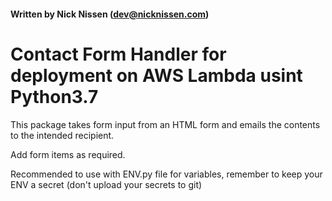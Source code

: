 #### Written by Nick Nissen (dev@nicknissen.com)

# Contact Form Handler for deployment on AWS Lambda usint Python3.7

This package takes form input from an HTML form and emails the contents to the intended recipient.

Add form items as required.

Recommended to use with ENV.py file for variables, remember to keep your ENV a secret (don't upload your secrets to git)
